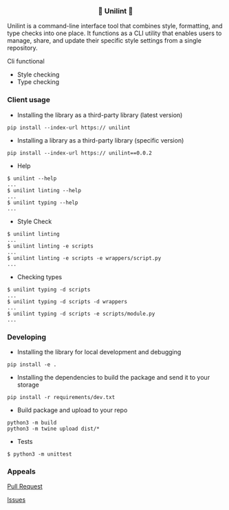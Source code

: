 <div align="center">
  <h3>🌳 Unilint 🌳</h3>
</div>

Unilint is a command-line interface tool that combines style, formatting, and type checks into one place. It functions as a CLI utility that enables users to manage, share, and update their specific style settings from a single repository.

Cli functional
* Style checking 
* Type checking

### Client usage
* Installing the library as a third-party library (latest version)
```shell
pip install --index-url https:// unilint
```
* Installing a library as a third-party library (specific version)
```shell
pip install --index-url https:// unilint==0.0.2
```
* Help
```shell
$ unilint --help
...
$ unilint linting --help
...
$ unilint typing --help
...
```
* Style Check
```shell
$ unilint linting
...
$ unilint linting -e scripts
...
$ unilint linting -e scripts -e wrappers/script.py
...
```
* Checking types
```shell
$ unilint typing -d scripts
...
$ unilint typing -d scripts -d wrappers
...
$ unilint typing -d scripts -e scripts/module.py
...  
```

### Developing
* Installing the library for local development and debugging
```shell
pip install -e .
```
* Installing the dependencies to build the package and send it to your storage
```shell
pip install -r requirements/dev.txt
```
* Build package and upload to your repo
```shell
python3 -m build
python3 -m twine upload dist/*
```
* Tests
```shell
$ python3 -m unittest
```
### Appeals 
[Pull Request](https://github.com/vitomed/unilint/pulls)

[Issues](https://github.com/vitomed/unilint/issues)